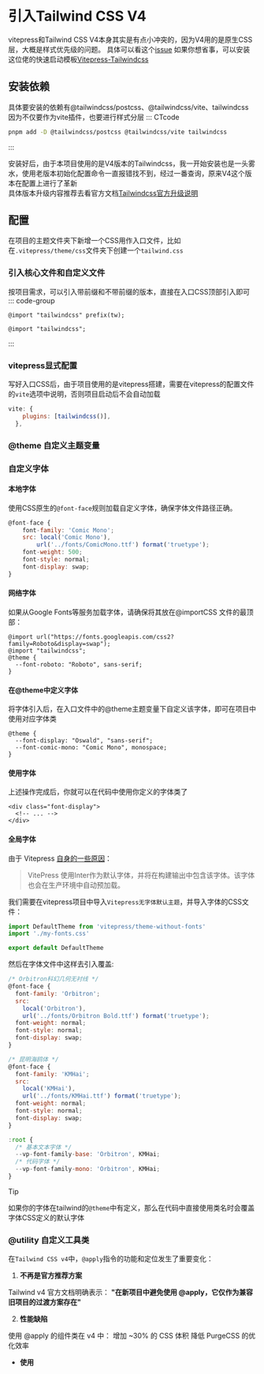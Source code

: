 # 引入Tailwind CSS V4

vitepress和Tailwind CSS V4本身其实是有点小冲突的，因为V4用的是原生CSS层，大概是样式优先级的问题。
具体可以看这个[issue](https://github.com/vuejs/vitepress/issues/4425)
如果你想省事，可以安装这位佬的快速启动模板[Vitepress-Tailwindcss](https://github.com/dealenx/vitepress-tailwind)

## 安装依赖
具体要安装的依赖有@tailwindcss/postcss、@tailwindcss/vite、tailwindcss
因为不仅要作为vite插件，也要进行样式分层
::: CTcode
```sh
pnpm add -D @tailwindcss/postcss @tailwindcss/vite tailwindcss

```
:::

安装好后，由于本项目使用的是V4版本的Tailwindcss，我一开始安装也是一头雾水，使用老版本初始化配置命令一直报错找不到，经过一番查询，原来V4这个版本在配置上进行了革新<br>
具体版本升级内容推荐去看官方文档[Tailwindcss官方升级说明](https://tailwindcss.com/docs/upgrade-guide#removed-tailwind-directives)





## 配置

在项目的主题文件夹下新增一个CSS用作入口文件，比如在`.vitepress/theme/css`文件夹下创建一个`tailwind.css`

### 引入核心文件和自定义文件

按项目需求，可以引入带前缀和不带前缀的版本，直接在入口CSS顶部引入即可
::: code-group

```js[前缀版本]
@import "tailwindcss" prefix(tw);
```

```js[无前缀版本]
@import "tailwindcss";
```

:::

### vitepress显式配置

写好入口CSS后，由于项目使用的是vitepress搭建，需要在vitepress的配置文件的`vite`选项中说明，否则项目启动后不会自动加载

```js
vite: {
    plugins: [tailwindcss()],
  },
```

### @theme 自定义主题变量

### 自定义字体

#### 本地字体

使用CSS原生的`@font-face`规则加载自定义字体，确保字体文件路径正确。

```js
@font-face {
    font-family: 'Comic Mono';
    src: local('Comic Mono'),
        url('../fonts/ComicMono.ttf') format('truetype');
    font-weight: 500;
    font-style: normal;
    font-display: swap;
}
```

#### 网络字体

如果从Google Fonts等服务加载字体，请确保将其放在@importCSS 文件的最顶部：

```js{1,4}
@import url("https://fonts.googleapis.com/css2?family=Roboto&display=swap");
@import "tailwindcss";
@theme {
  --font-roboto: "Roboto", sans-serif;
}
```

#### 在@theme中定义字体

将字体引入后，在入口文件中的@theme主题变量下自定义该字体，即可在项目中使用对应字体类

```js{2,3}
@theme {
  --font-display: "Oswald", "sans-serif";
  --font-comic-mono: "Comic Mono", monospace;
}
```

#### 使用字体

上述操作完成后，你就可以在代码中使用你定义的字体类了

```js{1}
<div class="font-display">
  <!-- ... -->
</div>
```

#### 全局字体
由于 Vitepress [自身的一些原因](https://vitepress.dev/guide/extending-default-theme#using-different-fonts)：
> VitePress 使用Inter作为默认字体，并将在构建输出中包含该字体。该字体也会在生产环境中自动预加载。

我们需要在vitepress项目中导入`Vitepress无字体默认主题`，并导入字体的CSS文件：
```js
import DefaultTheme from 'vitepress/theme-without-fonts'
import './my-fonts.css'

export default DefaultTheme
```

然后在字体文件中这样去引入覆盖:
```js
/* Orbitron科幻几何无衬线 */
@font-face {
  font-family: 'Orbitron';
  src:
    local('Orbitron'),
    url('../fonts/Orbitron Bold.ttf') format('truetype');
  font-weight: normal;
  font-style: normal;
  font-display: swap;
}

/* 昆明海鸥体 */
@font-face {
  font-family: 'KMHai';
  src:
    local('KMHai'),
    url('../fonts/KMHai.ttf') format('truetype');
  font-weight: normal;
  font-style: normal;
  font-display: swap;
}

:root {
  /* 基本文本字体 */
  --vp-font-family-base: 'Orbitron', KMHai;
  /* 代码字体 */
  --vp-font-family-mono: 'Orbitron', KMHai;
}
```

> [!TIP]
> 如果你的字体在tailwind的`@theme`中有定义，那么在代码中直接使用类名时会覆盖字体CSS定义的默认字体

### @utility 自定义工具类

在`Tailwind CSS v4`中，`@apply`指令的功能和定位发生了重要变化：

1. **不再是官方推荐方案**

Tailwind v4 官方文档明确表示：
**"在新项目中避免使用 @apply，它仅作为兼容旧项目的过渡方案存在"**

2. **性能缺陷**

使用 @apply 的组件类在 v4 中：
增加 ~30% 的 CSS 体积
降低 PurgeCSS 的优化效率

- **使用**
